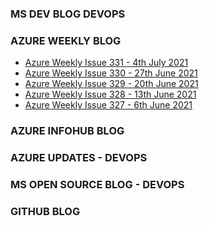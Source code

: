 ### MS DEV BLOG DEVOPS 

<!-- DEVBLOGDEVOPS:START -->

<!-- DEVBLOGDEVOPS:END -->


### AZURE WEEKLY BLOG

<!-- AZUREWEEKLY:START -->
- [Azure Weekly Issue 331 - 4th July 2021](https://azureweekly.info/issue-331.html)
- [Azure Weekly Issue 330 - 27th June 2021](https://azureweekly.info/issue-330.html)
- [Azure Weekly Issue 329 - 20th June 2021](https://azureweekly.info/issue-329.html)
- [Azure Weekly Issue 328 - 13th June 2021](https://azureweekly.info/issue-328.html)
- [Azure Weekly Issue 327 - 6th June 2021](https://azureweekly.info/issue-327.html)
<!-- AZUREWEEKLY:END -->

### AZURE INFOHUB BLOG 

<!-- AZUREINFOHUB:START -->

<!-- AZUREINFOHUB:END -->


### AZURE UPDATES - DEVOPS 

<!-- AZUREUPDATES:START -->


<!-- AZUREUPDATES:END -->


### MS OPEN SOURCE BLOG - DEVOPS 

<!-- MSOPENSOURCEBLOG:START -->


<!-- MSOPENSOURCEBLOG:END -->


### GITHUB BLOG


<!-- GITHUB:START -->

<!-- GITHUB:END -->
